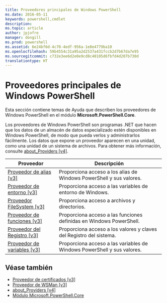 ```yaml
---
title: Proveedores principales de Windows PowerShell
ms.date: 2016-05-11
keywords: powershell,cmdlet
description: 
ms.topic: article
author: jpjofre
manager: dongill
ms.prod: powershell
ms.assetid: 6e24bf6d-4c70-4edf-956a-1e8e4779ba10
ms.openlocfilehash: 59b4554c31a95a2d2537a431fccb2d7b67da7e95
ms.sourcegitcommit: c732e3ee6d2e0e9cd8c40105d6fbfd4d207b730d
translationtype: HT
---
```

# <a name="windows-powershell-core-providers"></a>Proveedores principales de Windows PowerShell
Esta sección contiene temas de Ayuda que describen los proveedores de Windows PowerShell en el módulo **Microsoft.PowerShell.Core**.

Los proveedores de Windows PowerShell son programas .NET que hacen que los datos de un almacén de datos especializado estén disponibles en Windows PowerShell, de modo que pueda verlos y administrarlos fácilmente. Los datos que expone un proveedor aparecen en una unidad, como una unidad de un sistema de archivos. Para obtener más información, consulte [about_Providers [v4]](https://technet.microsoft.com/en-us/library/2d9b3f32-be78-49ad-a547-21231c803242).

|Proveedor|Descripción|
|------------|---------------|
|[Proveedor de alias [v3]](https://technet.microsoft.com/en-us/library/dce3f872-aeff-4eb2-8b38-876cd612fc29)|Proporciona acceso a los alias de Windows PowerShell y sus valores.|
|[Proveedor de entorno [v3]](https://technet.microsoft.com/en-us/library/94fcd05d-e702-4706-9b7d-ad7e5fd0ec09)|Proporciona acceso a las variables de entorno de Windows.|
|[Proveedor FileSystem [v3]](https://technet.microsoft.com/en-us/library/0e494537-dfdf-437a-8b27-c21e30aa1f9f)|Proporciona acceso a archivos y directorios.|
|[Proveedor de funciones [v3]](https://technet.microsoft.com/en-us/library/7dfc92f4-9a88-4399-978d-6d5d224b3e76)|Proporciona acceso a las funciones definidas en Windows PowerShell.|
|[Proveedor del Registro [v3]](https://technet.microsoft.com/en-us/library/d3c8013c-8caa-48d7-9feb-bfef0d95926e)|Proporciona acceso a los valores y claves del Registro del sistema.|
|[Proveedor de variables [v3]](https://technet.microsoft.com/en-us/library/78dbcbbd-7946-4b9b-b75b-146f247f821c)|Proporciona acceso a las variables de Windows PowerShell y sus valores.|

## <a name="see-also"></a>Véase también
- [Proveedor de certificados [v3]](https://technet.microsoft.com/en-us/library/3f743541-d0c6-4670-809a-b16fb01f7c4d)
- [Proveedor de WSMan [v3]](https://technet.microsoft.com/en-us/library/4c3d8d36-4f7a-4211-996f-64110e4b2eb7)
- [about_Providers [v4]](https://technet.microsoft.com/en-us/library/2d9b3f32-be78-49ad-a547-21231c803242)
- [Módulo Microsoft.PowerShell.Core](Microsoft.PowerShell.Core-Module.md)

